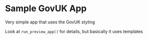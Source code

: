 # Sample GovUK App

Very simple app that uses the GovUK styling 

Look at `run_preview_app()` for details, but basically it uses templates